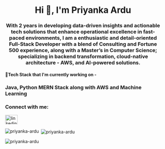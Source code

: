 <h1 align="center">Hi 👋, I'm Priyanka Ardu</h1>
<h3 align="center">With 2 years in developing data-driven insights and actionable tech solutions that enhance operational excellence in fast-paced environments, I am a enthusiastic and detail-oriented Full-Stack Developer with a blend of Consulting and Fortune 500 experience, along with a Master’s in Computer Science; specializing in backend transformation, cloud-native architecture - AWS, and AI-powered solutions.</h3>

<h4> 🌱Tech Stack that I'm currently working on - </h4> 
<h3>Java, Python MERN Stack along with AWS and Machine Learning</h3>

<h3 align="left">Connect with me:</h3>
<p align="left">
<a href="https://linkedin.com/in/linkedin.com/in/priyanka-ardu/" target="blank"><img align="center" src="https://raw.githubusercontent.com/rahuldkjain/github-profile-readme-generator/master/src/images/icons/Social/linked-in-alt.svg" alt="linkedin.com/in/priyanka-ardu/" height="30" width="40" /></a>
</p>

<p><img align="left" src="https://github-readme-stats.vercel.app/api/top-langs?username=priyanka-ardu&show_icons=true&locale=en&layout=compact" alt="priyanka-ardu" /></p>

<p>&nbsp;<img align="center" src="https://github-readme-stats.vercel.app/api?username=priyanka-ardu&show_icons=true&locale=en" alt="priyanka-ardu" /></p>

<p><img align="center" src="https://github-readme-streak-stats.herokuapp.com/?user=priyanka-ardu&" alt="priyanka-ardu" /></p>
